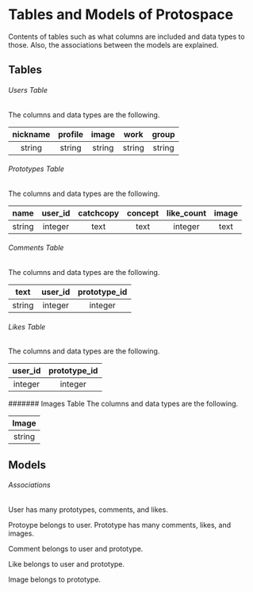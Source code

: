 Tables and Models of Protospace
====

Contents of tables such as what columns are included and data types to those. Also, the associations between the models are explained.


## Tables
###### Users Table
The columns and data types are the following.

|  nickname  |   profile   |    image     |    work      |   group    |
|:----------:|:-----------:|:------------:|:------------:|:----------:|
|   string   |     string  |     string   |      string  |   string   |


###### Prototypes Table
The columns and data types are the following.

|     name   |   user_id   |  catchcopy   |    concept   | like_count | image |
|:----------:|:-----------:|:------------:|:------------:|:----------:|:------:|
|   string   |   integer   |     text     |     text     | integer    |  text  |

###### Comments Table
The columns and data types are the following.

|    text    |   user_id     | prototype_id|
|:-----------:|:------------:|:------------:|
|   string     |   integer   |   integer    |


###### Likes Table
The columns and data types are the following.

|   user_id   | prototype_id |
|:-----------:|:------------:|
|   integer  |   integer    |

####### Images Table
The columns and data types are the following.

|    Image   |
|:----------:|
|   string   |


## Models
###### Associations
User has many prototypes, comments, and likes.

Protoype belongs to user.
Prototype has many comments, likes, and images.

Comment belongs to user and prototype.

Like belongs to user and prototype.

Image belongs to prototype.